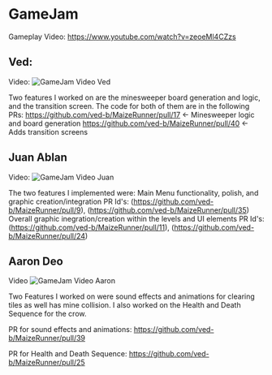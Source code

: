 # GameJam

Gameplay Video:
https://www.youtube.com/watch?v=zeoeMl4CZzs

 
## Ved:
Video:
![GameJam Video Ved](https://github.com/user-attachments/assets/0745c259-9082-4a48-a982-bfea13684e0a)

Two features I worked on are the minesweeper board generation and logic, and the transition screen. The code for both of them are in the following PRs:
https://github.com/ved-b/MaizeRunner/pull/17 <- Minesweeper logic and board generation
https://github.com/ved-b/MaizeRunner/pull/40 <- Adds transition screens

## Juan Ablan
Video:
![GameJam Video Juan](https://github.com/user-attachments/assets/46d14ba2-1f9c-430a-8c90-e14307bfb059)

The two features I implemented were:
Main Menu functionality, polish, and graphic creation/integration
PR Id's: (https://github.com/ved-b/MaizeRunner/pull/9), (https://github.com/ved-b/MaizeRunner/pull/35)
Overall graphic inegration/creation within the levels and UI elements
PR Id's: (https://github.com/ved-b/MaizeRunner/pull/11), (https://github.com/ved-b/MaizeRunner/pull/24)

## Aaron Deo
Video 
![GameJam Video Aaron](https://github.com/user-attachments/assets/82f4f3bc-d5c8-43bc-b10e-b4af34d6d854)

Two Features I worked on were sound effects and animations for clearing tiles as well has mine collision. I also worked on the Health and Death Sequence for the crow.

PR for sound effects and animations: 
https://github.com/ved-b/MaizeRunner/pull/39

PR for Health and Death Sequence:
https://github.com/ved-b/MaizeRunner/pull/25
